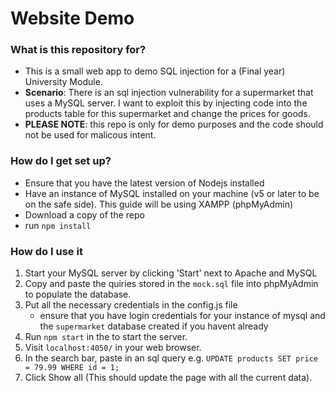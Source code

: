 # Website Demo #

### What is this repository for? ###

* This is a small web app to demo SQL injection for a (Final year) University Module.
* **Scenario**: There is an sql injection vulnerability for a supermarket that uses a MySQL server. I want to exploit this by injecting code into the products table for this supermarket and change the prices for goods.
* **PLEASE NOTE**: this repo is only for demo purposes and the code should not be used for malicous intent.

### How do I get set up? ###

* Ensure that you have the latest version of Nodejs installed
* Have an instance of MySQL installed on your machine (v5 or later to be on the safe side). This guide will be using XAMPP (phpMyAdmin)
* Download a copy of the repo
* run ```npm install```

### How do I use it
 
1. Start your MySQL server by clicking 'Start' next to Apache and MySQL
2. Copy and paste the quiries stored in the ```mock.sql``` file into phpMyAdmin to populate the database.
3. Put all the necessary credentials in the config.js file
    - ensure that you have login credentials for your instance of mysql and the ```supermarket``` database created if you havent already
4. Run ``` npm start ``` in the to start the server.
5. Visit ```localhost:4050/``` in your web browser.
6. In the search bar, paste in an sql query e.g. ```UPDATE products SET price = 79.99 WHERE id = 1;```
7. Click Show all (This should update the page with all the current data).

